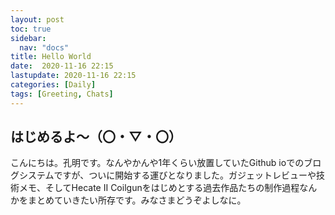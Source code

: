```yaml
---
layout: post
toc: true
sidebar:
  nav: "docs"
title: Hello World
date:  2020-11-16 22:15
lastupdate: 2020-11-16 22:15
categories: [Daily]
tags: [Greeting, Chats]
---
```










## はじめるよ～（〇・▽・〇）

こんにちは。孔明です。なんやかんや1年くらい放置していたGithub ioでのブログシステムですが、ついに開始する運びとなりました。ガジェットレビューや技術メモ、そしてHecate II Coilgunをはじめとする過去作品たちの制作過程なんかをまとめていきたい所存です。みなさまどうぞよしなに。